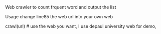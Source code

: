 Web crawler to count frquent word and output the list

Usage
change line85 the web url into your own web

crawl(url)  # use the web you want, I use depaul university web for demo, 

